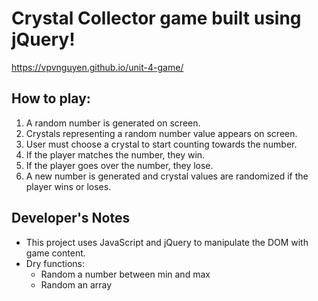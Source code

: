 # Crystal Collector game built using jQuery!
https://vpvnguyen.github.io/unit-4-game/

## How to play:
1. A random number is generated on screen.
2. Crystals representing a random number value appears on screen.
3. User must choose a crystal to start counting towards the number.
4. If the player matches the number, they win.
5. If the player goes over the number, they lose.
6. A new number is generated and crystal values are randomized if the player wins or loses.

## Developer's Notes
* This project uses JavaScript and jQuery to manipulate the DOM with game content.
* Dry functions:
    * Random a number between min and max
    * Random an array